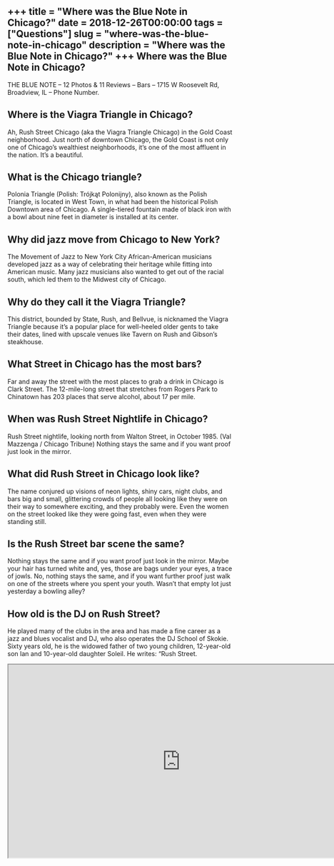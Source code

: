 +++
title = "Where was the Blue Note in Chicago?"
date = 2018-12-26T00:00:00
tags = ["Questions"]
slug = "where-was-the-blue-note-in-chicago"
description = "Where was the Blue Note in Chicago?"
+++
Where was the Blue Note in Chicago?
-----------------------------------

THE BLUE NOTE – 12 Photos &amp; 11 Reviews – Bars – 1715 W Roosevelt Rd, Broadview, IL – Phone Number.

Where is the Viagra Triangle in Chicago?
----------------------------------------

Ah, Rush Street Chicago (aka the Viagra Triangle Chicago) in the Gold Coast neighborhood. Just north of downtown Chicago, the Gold Coast is not only one of Chicago’s wealthiest neighborhoods, it’s one of the most affluent in the nation. It’s a beautiful.

What is the Chicago triangle?
-----------------------------

Polonia Triangle (Polish: Trójkąt Polonijny), also known as the Polish Triangle, is located in West Town, in what had been the historical Polish Downtown area of Chicago. A single-tiered fountain made of black iron with a bowl about nine feet in diameter is installed at its center.

Why did jazz move from Chicago to New York?
-------------------------------------------

The Movement of Jazz to New York City African-American musicians developed jazz as a way of celebrating their heritage while fitting into American music. Many jazz musicians also wanted to get out of the racial south, which led them to the Midwest city of Chicago.

Why do they call it the Viagra Triangle?
----------------------------------------

This district, bounded by State, Rush, and Bellvue, is nicknamed the Viagra Triangle because it’s a popular place for well-heeled older gents to take their dates, lined with upscale venues like Tavern on Rush and Gibson’s steakhouse.

What Street in Chicago has the most bars?
-----------------------------------------

Far and away the street with the most places to grab a drink in Chicago is Clark Street. The 12-mile-long street that stretches from Rogers Park to Chinatown has 203 places that serve alcohol, about 17 per mile.

When was Rush Street Nightlife in Chicago?
------------------------------------------

Rush Street nightlife, looking north from Walton Street, in October 1985. (Val Mazzenga / Chicago Tribune) Nothing stays the same and if you want proof just look in the mirror.

What did Rush Street in Chicago look like?
------------------------------------------

The name conjured up visions of neon lights, shiny cars, night clubs, and bars big and small, glittering crowds of people all looking like they were on their way to somewhere exciting, and they probably were. Even the women on the street looked like they were going fast, even when they were standing still.

Is the Rush Street bar scene the same?
--------------------------------------

Nothing stays the same and if you want proof just look in the mirror. Maybe your hair has turned white and, yes, those are bags under your eyes, a trace of jowls. No, nothing stays the same, and if you want further proof just walk on one of the streets where you spent your youth. Wasn’t that empty lot just yesterday a bowling alley?

How old is the DJ on Rush Street?
---------------------------------

He played many of the clubs in the area and has made a fine career as a jazz and blues vocalist and DJ, who also operates the DJ School of Skokie. Sixty years old, he is the widowed father of two young children, 12-year-old son Ian and 10-year-old daughter Soleil. He writes: “Rush Street.

<iframe allow="accelerometer; autoplay; clipboard-write; encrypted-media; gyroscope; picture-in-picture" allowfullscreen="" class="__youtube_prefs__  epyt-is-override  no-lazyload" data-no-lazy="1" data-origheight="433" data-origwidth="770" data-skipgform_ajax_framebjll="" height="433" id="_ytid_28541" loading="lazy" src="https://www.youtube.com/embed/Lbyv75CB8jM?enablejsapi=1&autoplay=0&cc_load_policy=0&cc_lang_pref=&iv_load_policy=1&loop=0&modestbranding=0&rel=1&fs=1&playsinline=0&autohide=2&theme=dark&color=red&controls=1&" title="YouTube player" width="770"></iframe>